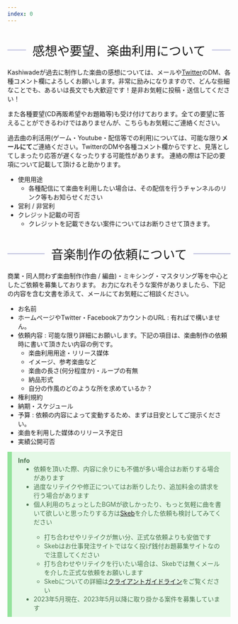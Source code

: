 ```yaml
---
index: 0
---
```

<h1 class="contact">感想や要望、楽曲利用について</h1>

Kashiwadeが過去に制作した楽曲の感想については、メールや[Twitter](https://twitter.com/Kashiwade_music)のDM、各種コメント欄によろしくお願いします。非常に励みになりますので、どんな些細なことでも、あるいは長文でも大歓迎です！是非お気軽に投稿・送信してください！


また各種要望(CD再販希望やお題箱等)も受け付けております。全ての要望に答えることができるわけではありませんが、こちらもお気軽にご連絡ください。


過去曲の利活用(ゲーム・Youtube・配信等での利用)については、可能な限り**メールにて**ご連絡ください。TwitterのDMや各種コメント欄からですと、見落としてしまったり応答が遅くなったりする可能性があります。
連絡の際は下記の要項について記載して頂けると助かります。
- 使用用途
  - 各種配信にて楽曲を利用したい場合は、その配信を行うチャンネルのリンク等もお知らせください
- 営利 / 非営利
- クレジット記載の可否
  - クレジットを記載できない案件についてはお断りさせて頂きます。


<h1 class="contact">音楽制作の依頼について</h1>

商業・同人問わず楽曲制作(作曲 / 編曲)・ミキシング・マスタリング等を中心としたご依頼を募集しております。
お力になれそうな案件がありましたら、下記の内容を含む文書を添えて、メールにてお気軽にご相談ください。

- お名前
- ホームページやTwitter・FacebookアカウントのURL : 有ればで構いません。
- 依頼内容 : 可能な限り詳細にお願いします。下記の項目は、楽曲制作の依頼時に書いて頂きたい内容の例です。
  - 楽曲利用用途・リリース媒体
  - イメージ、参考楽曲など
  - 楽曲の長さ(何分程度か)・ループの有無
  - 納品形式
  - 自分の作風のどのような所を求めているか？
- 権利規約
- 納期・スケジュール
- 予算 : 依頼の内容によって変動するため、まずは目安としてご提示ください。
- 楽曲を利用した媒体のリリース予定日
- 実績公開可否

<div class="info">
<b>Info</b>
  <ul>
    <li>依頼を頂いた際、内容に余りにも不備が多い場合はお断りする場合があります</li>
    <li>過度なリテイクや修正についてはお断りしたり、追加料金の請求を行う場合があります</li>
    <li>個人利用のちょっとしたBGMが欲しかったり、もっと気軽に曲を書いて欲しいと思ったりする方は<a href="https://skeb.jp/@kashiwade" target="_blank" rel="noopener noreferrer">Skeb</a>を介した依頼も検討してみてください</li>
    <ul>
        <li>打ち合わせやリテイクが無い分、正式な依頼よりも安価です</li>
        <li>Skebはお仕事発注サイトではなく投げ銭付お題募集サイトなので注意してください</li>
        <li>打ち合わせやリテイクを行いたい場合は、Skebでは無くメールを介した正式な依頼をお願いします</li>
        <li>Skebについての詳細は<a href="https://skeb.jp/client" target="_blank" rel="noopener noreferrer">クライアントガイドライン</a>をご覧ください</li>
    </ul>
    <li>2023年5月現在、2023年5月以降に取り掛かる案件を募集しています</li>
  </ul>
</div>

<style>
h1.contact {
  display: flex;
  align-items: center;
  font-family: "Kanit", "Noto Sans JP", sans-serif;
  font-weight: 200;
  font-size: "2em";
}

h1.contact:before, h1.contact:after{
  content: '';
  flex-grow: 1;
  height: 1px;
  background: #878ac4;
}

h1.contact:before{
  margin-right: 0.5em;
}

h1.contact:after{
  margin-left: 0.5em;
}

@media screen and (max-width: 700px){
  h1 {
    font-size: "1.6em";
    font-weight: 300;
  }
}
 
div.info {
  padding: 0.8em 1em;
    color: #4a724e;
    background: #e4f8e6;
    border-left: solid 10px #94e39c;
}

div.info > ul {
  margin: 0;
  padding-left: 35px;
}

</style>